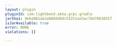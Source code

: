 ```yaml
---
layout: plugin
pluginId: com.lightbend.akka.grpc.gradle
jarSha1: 8e6e881ab2a888ddb0c55251ae3ac7b670830557
isJarAvailable: true
error: NONE
violations: []

---
```

